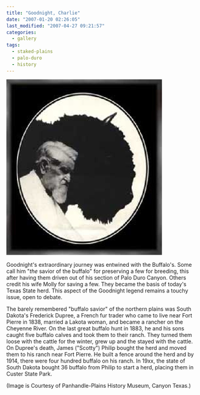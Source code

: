 ```yaml
---
title: "Goodnight, Charlie"
date: "2007-01-20 02:26:05"
last_modified: "2007-04-27 09:21:57"
categories:
  - gallery
tags:
  - staked-plains
  - palo-duro
  - history  
---
```

![111](/images/gallery/111.jpg)    

Goodnight's extraordinary journey was entwined with the Buffalo's. Some call him "_the_ savior of the buffalo" for preserving a few for breeding, this after having them driven out of his section of Palo Duro Canyon. Others credit his wife Molly for saving a few. They became the basis of today's Texas State herd. This aspect of the Goodnight legend remains a touchy issue, open to debate.

The barely remembered "buffalo savior" of the northern plains was South Dakota's Frederick Dupree, a French fur trader who came to live near Fort Pierre in 1838, married a Lakota woman, and became a rancher on the Cheyenne River. On the last great buffalo hunt in 1883, he and his sons caught five buffalo calves and took them to their ranch. They turned them loose with the cattle for the winter, grew up and the stayed with the cattle.  On Dupree's death, James ("Scotty") Philip bought the herd and moved them to his ranch near Fort Pierre. He built a fence around the herd and by 1914, there were four hundred buffalo on his ranch. In 19xx, the state of South Dakota bought 36 buffalo from Philip to start a herd, placing them in Custer State Park.



(Image is Courtesy of Panhandle-Plains History Museum, Canyon Texas.)
